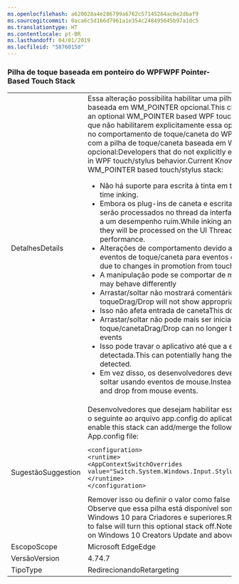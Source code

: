 ```yaml
---
ms.openlocfilehash: a620028a4e286799a6762c57145264ac0e2dbaf9
ms.sourcegitcommit: 0aca6c5d166d7961a1e354c248495645b97a1dc5
ms.translationtype: HT
ms.contentlocale: pt-BR
ms.lasthandoff: 04/01/2019
ms.locfileid: "58760150"
---
```

### <a name="wpf-pointer-based-touch-stack"></a><span data-ttu-id="21193-101">Pilha de toque baseada em ponteiro do WPF</span><span class="sxs-lookup"><span data-stu-id="21193-101">WPF Pointer-Based Touch Stack</span></span>

|   |   |
|---|---|
|<span data-ttu-id="21193-102">Detalhes</span><span class="sxs-lookup"><span data-stu-id="21193-102">Details</span></span>|<span data-ttu-id="21193-103">Essa alteração possibilita habilitar uma pilha de toque/caneta do WPF baseada em WM_POINTER opcional.</span><span class="sxs-lookup"><span data-stu-id="21193-103">This change adds the ability to enable an optional WM_POINTER based WPF touch/stylus stack.</span></span>  <span data-ttu-id="21193-104">Desenvolvedores que não habilitarem explicitamente essa opção não deverão ver alterações no comportamento de toque/caneta do WPF. Problemas conhecidos atuais com a pilha de toque/caneta baseada em WM_POINTER opcional:</span><span class="sxs-lookup"><span data-stu-id="21193-104">Developers that do not explicitly enable this should see no change in WPF touch/stylus behavior.Current Known Issues With optional WM_POINTER based touch/stylus stack:</span></span><ul><li><span data-ttu-id="21193-105">Não há suporte para escrita à tinta em tempo real.</span><span class="sxs-lookup"><span data-stu-id="21193-105">No support for real-time inking.</span></span></li><li><span data-ttu-id="21193-106">Embora os plug-ins de caneta e escrita à tinta ainda funcionem, eles serão processados no thread da interface do usuário, o que pode levar a um desempenho ruim.</span><span class="sxs-lookup"><span data-stu-id="21193-106">While inking and StylusPlugins will still work, they will be processed on the UI Thread which can lead to poor performance.</span></span></li><li><span data-ttu-id="21193-107">Alterações de comportamento devido a alterações na promoção de eventos de toque/caneta para eventos de mouse.</span><span class="sxs-lookup"><span data-stu-id="21193-107">Behavioral changes due to changes in promotion from touch/stylus events to mouse events</span></span></li><li><span data-ttu-id="21193-108">A manipulação pode se comportar de maneira diferente</span><span class="sxs-lookup"><span data-stu-id="21193-108">Manipulation may behave differently</span></span></li><li><span data-ttu-id="21193-109">Arrastar/soltar não mostrará comentários apropriados para entrada por toque</span><span class="sxs-lookup"><span data-stu-id="21193-109">Drag/Drop will not show appropriate feedback for touch input</span></span></li><li><span data-ttu-id="21193-110">Isso não afeta entrada de caneta</span><span class="sxs-lookup"><span data-stu-id="21193-110">This does not affect stylus input</span></span></li><li><span data-ttu-id="21193-111">Arrastar/soltar não pode mais ser iniciado em eventos de toque/caneta</span><span class="sxs-lookup"><span data-stu-id="21193-111">Drag/Drop can no longer be initiated on touch/stylus events</span></span></li><li><span data-ttu-id="21193-112">Isso pode travar o aplicativo até que a entrada do mouse seja detectada.</span><span class="sxs-lookup"><span data-stu-id="21193-112">This can potentially hang the application until mouse input is detected.</span></span></li><li><span data-ttu-id="21193-113">Em vez disso, os desenvolvedores devem iniciar a ação de arrastar e soltar usando eventos de mouse.</span><span class="sxs-lookup"><span data-stu-id="21193-113">Instead, developers should initiate drag and drop from mouse events.</span></span></li></ul>|
|<span data-ttu-id="21193-114">Sugestão</span><span class="sxs-lookup"><span data-stu-id="21193-114">Suggestion</span></span>|<span data-ttu-id="21193-115">Desenvolvedores que desejam habilitar essa pilha podem adicionar/mesclar o seguinte ao arquivo app.config do aplicativo:</span><span class="sxs-lookup"><span data-stu-id="21193-115">Developers who wish to enable this stack can add/merge the following to their application's App.config file:</span></span><pre><code class="lang-xml">&lt;configuration&gt;&#13;&#10;&lt;runtime&gt;&#13;&#10;&lt;AppContextSwitchOverrides value=&quot;Switch.System.Windows.Input.Stylus.EnablePointerSupport=true&quot;/&gt;&#13;&#10;&lt;/runtime&gt;&#13;&#10;&lt;/configuration&gt;&#13;&#10;</code></pre><span data-ttu-id="21193-116">Remover isso ou definir o valor como false desabilita essa pilha opcional. Observe que essa pilha está disponível somente na Atualização do Windows 10 para Criadores e superiores.</span><span class="sxs-lookup"><span data-stu-id="21193-116">Removing this or setting the value to false will turn this optional stack off.Note that this stack is available only on Windows 10 Creators Update and above.</span></span>|
|<span data-ttu-id="21193-117">Escopo</span><span class="sxs-lookup"><span data-stu-id="21193-117">Scope</span></span>|<span data-ttu-id="21193-118">Microsoft Edge</span><span class="sxs-lookup"><span data-stu-id="21193-118">Edge</span></span>|
|<span data-ttu-id="21193-119">Versão</span><span class="sxs-lookup"><span data-stu-id="21193-119">Version</span></span>|<span data-ttu-id="21193-120">4.7</span><span class="sxs-lookup"><span data-stu-id="21193-120">4.7</span></span>|
|<span data-ttu-id="21193-121">Tipo</span><span class="sxs-lookup"><span data-stu-id="21193-121">Type</span></span>|<span data-ttu-id="21193-122">Redirecionando</span><span class="sxs-lookup"><span data-stu-id="21193-122">Retargeting</span></span>|

